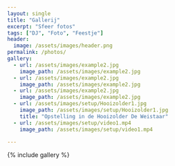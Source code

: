 ```yaml
---
layout: single
title: "Gallerij"
excerpt: "Sfeer fotos"
tags: ["DJ", "Foto", "Feestje"]
header:
  image: /assets/images/header.png
permalink: /photos/
gallery:
  - url: /assets/images/example2.jpg
    image_path: /assets/images/example2.jpg
  - url: /assets/images/example2.jpg
    image_path: /assets/images/example2.jpg
  - url: /assets/images/example2.jpg
    image_path: /assets/images/example2.jpg
  - url: /assets/images/setup/Hooizolder1.jpg
    image_path: /assets/images/setup/Hooizolder1.jpg
    title: "Opstelling in de Hooizolder De Weistaar"
  - url: /assets/images/setup/video1.mp4
    image_path: /assets/images/setup/video1.mp4

---
```




{% include gallery %}